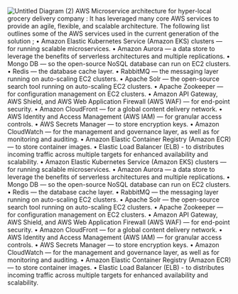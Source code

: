 ![Untitled Diagram (2)](https://github.com/karantamang9/mycom/assets/159943424/707c0680-c285-4d59-b1a3-b689961322a8)
AWS Microservice architecture for hyper-local grocery delivery company :
                    It has leveraged many core AWS services to provide an agile, flexible, and scalable architecture. The following list outlines some of the AWS services used in the current generation of the solution ;  • Amazon Elastic Kubernetes Service (Amazon EKS) clusters — for running scalable microservices.
                    • Amazon Aurora — a data store to leverage the benefits of serverless architectures and multiple replications.
                    • Mongo DB — so the open-source NoSQL database can run on EC2 clusters.
                    • Redis — the database cache layer.
                    • RabbitMQ — the messaging layer running on auto-scaling EC2 clusters.
                    • Apache Solr — the open-source search tool running on auto-scaling EC2 clusters.
                    • Apache Zookeeper — for configuration management on EC2 clusters.
                    • Amazon API Gateway, AWS Shield, and AWS Web Application Firewall (AWS WAF) — for end-point security.
                    • Amazon CloudFront — for a global content delivery network.
                    • AWS Identity and Access Management (AWS IAM) — for granular access controls.
                    • AWS Secrets Manager — to store encryption keys.
                    • Amazon CloudWatch — for the management and governance layer, as well as for monitoring and auditing.
                    • Amazon Elastic Container Registry (Amazon ECR) — to store container images.
                    • Elastic Load Balancer (ELB) - to distributes incoming traffic across multiple targets for enhanced availability and scalability.
                    • Amazon Elastic Kubernetes Service (Amazon EKS) clusters — for running scalable microservices.
                    • Amazon Aurora — a data store to leverage the benefits of serverless architectures and multiple replications.
                    • Mongo DB — so the open-source NoSQL database can run on EC2 clusters.
                    • Redis — the database cache layer.
                    • RabbitMQ — the messaging layer running on auto-scaling EC2 clusters.
                    • Apache Solr — the open-source search tool running on auto-scaling EC2 clusters.
                    • Apache Zookeeper — for configuration management on EC2 clusters.
                    • Amazon API Gateway, AWS Shield, and AWS Web Application Firewall (AWS WAF) — for end-point security.
                    • Amazon CloudFront — for a global content delivery network.
                    • AWS Identity and Access Management (AWS IAM) — for granular access controls.
                    • AWS Secrets Manager — to store encryption keys.
                    • Amazon CloudWatch — for the management and governance layer, as well as for monitoring and auditing.
                    • Amazon Elastic Container Registry (Amazon ECR) — to store container images.
                    • Elastic Load Balancer (ELB) - to distributes incoming traffic across multiple targets for enhanced availability and scalability.
                  

